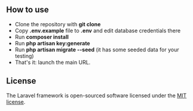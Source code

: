 ## How to use

-   Clone the repository with **git clone**
-   Copy **.env.example** file to **.env** and edit database credentials there
-   Run **composer install**
-   Run **php artisan key:generate**
-   Run **php artisan migrate --seed** (it has some seeded data for your testing)
-   That's it: launch the main URL.

## License

The Laravel framework is open-sourced software licensed under the [MIT license](https://opensource.org/licenses/MIT).
